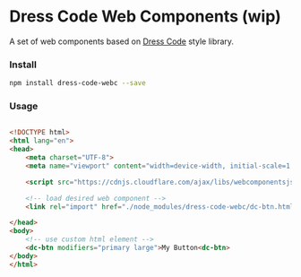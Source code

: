 Dress Code Web Components (wip)
===============================

A set of web components based on [Dress Code](https://zalando.github.io/dress-code) style library.

### Install

```bash
npm install dress-code-webc --save
```

### Usage

```html

<!DOCTYPE html>
<html lang="en">
<head>
    <meta charset="UTF-8">
    <meta name="viewport" content="width=device-width, initial-scale=1.0">

    <script src="https://cdnjs.cloudflare.com/ajax/libs/webcomponentsjs/0.7.22/webcomponents.js"></script>

    <!-- load desired web component -->
    <link rel="import" href="./node_modules/dress-code-webc/dc-btn.html">

</head>
<body>
    <!-- use custom html element -->
    <dc-btn modifiers="primary large">My Button<dc-btn>
</body>
</html>
```
